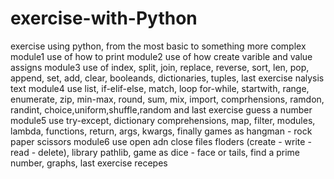 # exercise-with-Python
exercise using python, from the most basic to something more complex
module1 use of how to print
module2 use of how create varible and value assigns 
module3 use of index, split, join, replace, reverse, sort, len, pop, append, set, add, clear, booleands, dictionaries, tuples, last exercise nalysis text
module4 use list, if-elif-else, match, loop for-while, startwith, range, enumerate, zip, min-max, round, sum, mix, import, comprhensions, ramdon, randint, choice,uniform,shuffle,random and last exercise guess a number 
module5 use try-except, dictionary comprehensions, map, filter, modules, lambda, functions, return, args, kwargs, finally games as hangman - rock paper scissors
module6 use open adn close files floders (create - write - read - delete), library pathlib, game as dice - face or tails,  find a prime number, graphs, last exercise recepes
